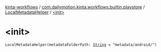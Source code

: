 [kinta-workflows](../../index.md) / [com.dailymotion.kinta.workflows.builtin.playstore](../index.md) / [LocalMetadataHelper](index.md) / [&lt;init&gt;](./-init-.md)

# &lt;init&gt;

`LocalMetadataHelper(metadataFolderPath: `[`String`](https://kotlinlang.org/api/latest/jvm/stdlib/kotlin/-string/index.html)` = "metadata/android/")`